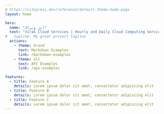 ```yaml
---
# https://vitepress.dev/reference/default-theme-home-page
layout: home

hero:
  name: "ابر ویراک"
  text: "Virak Cloud Services | Hourly and Daily Cloud Computing Services"
#   tagline: My great project tagline
  actions:
    - theme: brand
      text: Markdown Examples
      link: /markdown-examples
    - theme: alt
      text: API Examples
      link: /api-examples

features:
  - title: Feature A
    details: Lorem ipsum dolor sit amet, consectetur adipiscing elit
  - title: Feature B
    details: Lorem ipsum dolor sit amet, consectetur adipiscing elit
  - title: Feature C
    details: Lorem ipsum dolor sit amet, consectetur adipiscing elit
---
```

